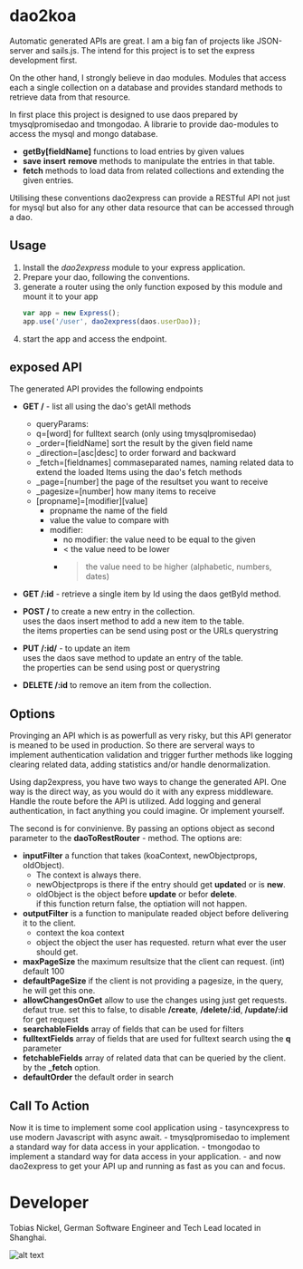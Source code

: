 # dao2koa

Automatic generated APIs are great. I am a big fan of projects like JSON-server and sails.js.
The intend for this project is to set the express development first.

On the other hand, I strongly believe in dao modules. Modules that access each a single collection
on a database and provides standard methods to retrieve data from that resource.

In first place this project is designed to use daos prepared by tmysqlpromisedao and tmongodao. A librarie to 
provide dao-modules to access the mysql and mongo database.

- **getBy[fieldName]** functions to load entries by given values
- **save** **insert** **remove** methods to manipulate the entries in that table.
- **fetch** methods to load data from related collections and extending the given entries.

Utilising these conventions dao2express can provide a RESTful API not just for mysql but also for any
other data resource that can be accessed through a dao.

## Usage
1. Install the *dao2express* module to your express application.
2. Prepare your dao, following the conventions.
3. generate a router using the only function exposed by this module and mount it to your app
    ```js
    var app = new Express();
    app.use('/user', dao2express(daos.userDao));
    ```
4. start the app and access the endpoint.

## exposed API
The generated API provides the following endpoints
- **GET /** - list all using the dao's getAll methods
    - queryParams:
    - q=[word] for fulltext search (only using tmysqlpromisedao)
    - _order=[fieldName] sort the result by the given field name
    - _direction=[asc|desc] to order forward and backward
    - _fetch=[fieldnames] commaseparated names, naming related data to extend the loaded
                            Items using the dao's fetch methods
    - _page=[number] the page of the resultset you want to receive
    - _pagesize=[number] how many items to receive
    - [propname]=[modifier][value]
        - propname the name of the field
        - value the value to compare with
        - modifier:
            - no modifier: the value need to be equal to the given
            - < the value need to be lower
            - > the value need to be higher (alphabetic, numbers, dates)

- **GET /:id** - retrieve a single item by Id using the daos getById method.

- **POST /** to create a new entry in the collection.<br>
    uses the daos insert method to add a new item to the table.<br>
    the items properties can be send using post or the URLs querystring<br>

- **PUT /:id/** - to update an item<br>
    uses the daos save method to update an entry of the table.<br>
    the properties can be send using post or querystring<br>

- **DELETE /:id** to remove an item from the collection.

## Options
Provinging an API which is as powerfull as very risky, but this API generator is meaned to be used
in production. So there are serveral ways to implement authentication validation and trigger further
methods like logging clearing related data, adding statistics and/or handle denormalization.

Using dap2express, you have two ways to change the generated API. One way is the direct way, as you would
do it with any express middleware. Handle the route before the API is utilized. Add logging and general 
authentication, in fact anything you could imagine. Or implement yourself.

The second is for convinienve. By passing an options object as second parameter to the **daoToRestRouter** -
method. The options are:
- **inputFilter** a function that takes (koaContext, newObjectprops, oldObject).
    - The context is always there. 
    - newObjectprops is there if the entry should get **update**d or is **new**.
    - oldObject is the object before **update** or befor **delete**.<br>
    if this function return false, the optiation will not happen.
- **outputFilter** is a function to manipulate readed object before delivering it to the client.
    - context the koa context
    - object the object the user has requested.
    return what ever the user should get.
- **maxPageSize** the maximum resultsize that the client can request. (int) default 100
- **defaultPageSize** if the client is not providing a pagesize, in the query, he will get this one.
- **allowChangesOnGet** allow to use the changes using just get requests. defaut true.
    set this to false, to disable **/create**, **/delete/:id**, **/update/:id**  for get request
- **searchableFields** array of fields that can be used for filters
- **fulltextFields** array of fields that are used for fulltext search using the **q** parameter
- **fetchableFields** array of related data that can be queried by the client. by the **_fetch** option.
- **defaultOrder** the default order in search

## Call To Action
Now it is time to implement some cool application using 
    - tasyncexpress to use modern Javascript with async await.
    - tmysqlpromisedao to implement a standard way for data access in your application.
    - tmongodao to implement a standard way for data access in your application.
    - and now dao2express to get your API up and running as fast as you can and focus.

# Developer
Tobias Nickel, German Software Engineer and Tech Lead located in Shanghai.

![alt text](https://avatars1.githubusercontent.com/u/4189801?s=150)

